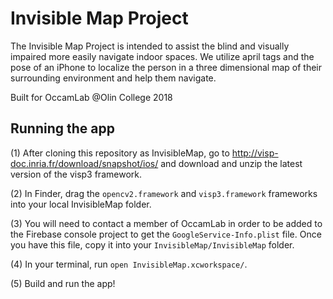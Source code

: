 # Invisible Map Project
The Invisible Map Project is intended to assist the blind and visually impaired more easily navigate indoor spaces. We utilize april tags and the pose of an iPhone to localize the person in a three dimensional map of their surrounding environment and help them navigate.

Built for OccamLab @Olin College 2018

## Running the app
(1) After cloning this repository as InvisibleMap, go to http://visp-doc.inria.fr/download/snapshot/ios/ and download and unzip the latest version of the visp3 framework.

(2) In Finder, drag the `opencv2.framework` and `visp3.framework` frameworks into your local InvisibleMap folder.

(3) You will need to contact a member of OccamLab in order to be added to the Firebase console project to get the `GoogleService-Info.plist` file. Once you have this file, copy it into your `InvisibleMap/InvisibleMap` folder.

(4) In your terminal, run `open InvisibleMap.xcworkspace/`.

(5) Build and run the app!
